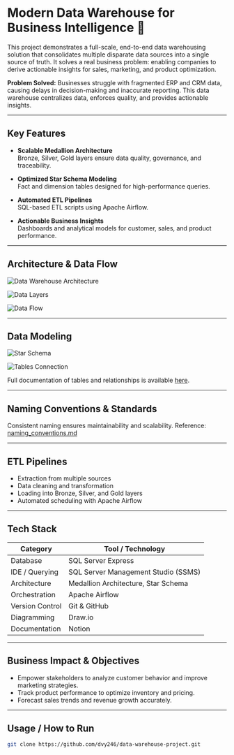 # Modern Data Warehouse for Business Intelligence 🚀

This project demonstrates a full-scale, end-to-end data warehousing solution that consolidates multiple disparate data sources into a single source of truth. It solves a real business problem: enabling companies to derive actionable insights for sales, marketing, and product optimization.

**Problem Solved:** Businesses struggle with fragmented ERP and CRM data, causing delays in decision-making and inaccurate reporting. This data warehouse centralizes data, enforces quality, and provides actionable insights.

---

## Key Features

- **Scalable Medallion Architecture**  
  Bronze, Silver, Gold layers ensure data quality, governance, and traceability.

- **Optimized Star Schema Modeling**  
  Fact and dimension tables designed for high-performance queries.

- **Automated ETL Pipelines**  
  SQL-based ETL scripts using Apache Airflow.

- **Actionable Business Insights**  
  Dashboards and analytical models for customer, sales, and product performance.

---

## Architecture & Data Flow

![Data Warehouse Architecture](https://github.com/dvy246/data-warehouse-project/blob/main/docs/architecture/data_architecture.png)

![Data Layers](https://github.com/dvy246/data-warehouse-project/blob/main/docs/data_layers/data_layers.png)

![Data Flow](https://github.com/dvy246/data-warehouse-project/blob/main/docs/data_flow/data_flow.png)

---

## Data Modeling

![Star Schema](https://github.com/dvy246/data-warehouse-project/blob/main/docs/data_modelling/star_schema.png)

![Tables Connection](https://github.com/dvy246/data-warehouse-project/blob/main/docs/data_modelling/tables_connection.png)

Full documentation of tables and relationships is available [here](https://github.com/dvy246/data-warehouse-project/blob/main/docs/data_modelling/data_model.md).

---

## Naming Conventions & Standards

Consistent naming ensures maintainability and scalability. Reference: [naming_conventions.md](https://github.com/dvy246/data-warehouse-project/blob/main/docs/naming_conventions/naming_conventions.md)

---

## ETL Pipelines

- Extraction from multiple sources  
- Data cleaning and transformation  
- Loading into Bronze, Silver, and Gold layers  
- Automated scheduling with Apache Airflow  

---

## Tech Stack

| Category        | Tool / Technology                  |
|-----------------|-----------------------------------|
| Database        | SQL Server Express                 |
| IDE / Querying  | SQL Server Management Studio (SSMS)|
| Architecture    | Medallion Architecture, Star Schema|
| Orchestration   | Apache Airflow                     |
| Version Control | Git & GitHub                       |
| Diagramming     | Draw.io                            |
| Documentation   | Notion                             |

---

## Business Impact & Objectives

- Empower stakeholders to analyze customer behavior and improve marketing strategies.  
- Track product performance to optimize inventory and pricing.  
- Forecast sales trends and revenue growth accurately.  

---

## Usage / How to Run

```bash
git clone https://github.com/dvy246/data-warehouse-project.git
